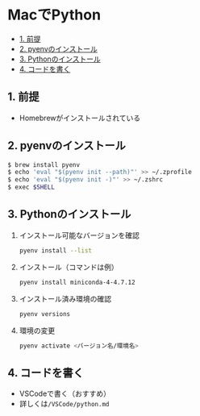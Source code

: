 # MacでPython

- [1. 前提](#1-前提)
- [2. pyenvのインストール](#2-pyenvのインストール)
- [3. Pythonのインストール](#3-pythonのインストール)
- [4. コードを書く](#4-コードを書く)

## 1. 前提
- Homebrewがインストールされている

## 2. pyenvのインストール
```zsh
$ brew install pyenv
$ echo 'eval "$(pyenv init --path)"' >> ~/.zprofile
$ echo 'eval "$(pyenv init -)"' >> ~/.zshrc
$ exec $SHELL
```

## 3. Pythonのインストール
1. インストール可能なバージョンを確認  
    ```zsh
    pyenv install --list
    ```
2. インストール（コマンドは例）  
    ```zsh
    pyenv install miniconda-4-4.7.12
    ```
3. インストール済み環境の確認  
    ```zsh
    pyenv versions
    ```
4. 環境の変更
    ```zsh
    pyenv activate <バージョン名/環境名>
    ```

## 4. コードを書く
- VSCodeで書く（おすすめ）
- 詳しくは`/VSCode/python.md`